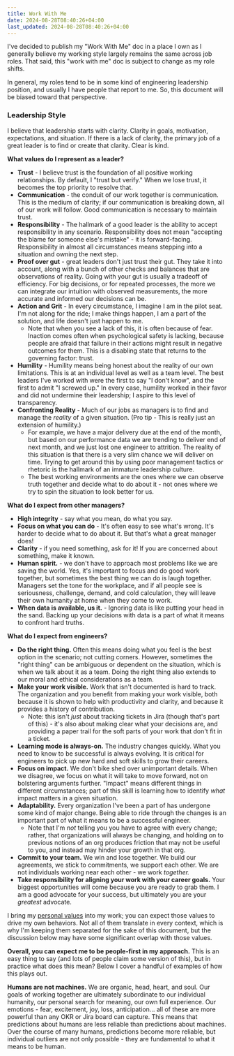 ```yaml
---
title: Work With Me
date: 2024-08-28T08:40:26+04:00
last_updated: 2024-08-28T08:40:26+04:00
---
```

I've decided to publish my "Work With Me" doc in a place I own as I generally believe my working style largely remains the same across job roles. That said, this "work with me" doc is subject to change as my role shifts.

In general, my roles tend to be in some kind of engineering leadership position, and usually I have people that report to me. So, this document will be biased toward that perspective.

### Leadership Style
I believe that leadership starts with clarity. Clarity in goals, motivation, expectations, and situation. If there is a lack of clarity, the primary job of a great leader is to find or create that clarity. Clear is kind.

**What values do I represent as a leader?**
- **Trust** - I believe trust is the foundation of all positive working relationships. By default, I "trust but verify." When we lose trust, it becomes the top priority to resolve that.
- **Communication** - the conduit of our work together is communication. This is the medium of clarity; if our communication is breaking down, all of our work will follow. Good communication is necessary to maintain trust.
- **Responsibility** - The hallmark of a good leader is the ability to accept responsibility in any scenario. Responsibility does not mean "accepting the blame for someone else's mistake" - it is forward-facing. Responsibility in almost all circumstances means stepping into a situation and owning the next step.
- **Proof over gut** - great leaders don't just trust their gut. They take it into account, along with a bunch of other checks and balances that are observations of reality. Going with your gut is usually a tradeoff of efficiency. For big decisions, or for repeated processes, the more we can integrate our intuition with observed measurements, the more accurate and informed our decisions can be.
- **Action and Grit** - In every circumstance, I imagine I am in the pilot seat. I'm not along for the ride; I make things happen, I am a part of the solution, and life doesn't just happen to me.
	- Note that when you see a lack of this, it is often because of fear. Inaction comes often when psychological safety is lacking, because people are afraid that failure in their actions might result in negative outcomes for them. This is a disabling state that returns to the governing factor: trust.
- **Humility** - Humility means being honest about the reality of our own limitations. This is at an individual level as well as a team level. The best leaders I've worked with were the first to say "I don't know", and the first to admit "I screwed up." In every case, humility worked in their favor and did not undermine their leadership; I aspire to this level of transparency.
- **Confronting Reality** - Much of our jobs as managers is to find and manage the *reality* of a given situation. (Pro tip - This is really just an extension of humility.)
	- For example, we have a major delivery due at the end of the month, but based on our performance data we are trending to deliver end of next month, and we just lost one engineer to attrition. The reality of this situation is that there is a very slim chance we will deliver on time. Trying to get around this by using poor management tactics or rhetoric is the hallmark of an immature leadership culture.
	- The best working environments are the ones where we can observe truth together and decide what to do about it - not ones where we try to spin the situation to look better for us.

**What do I expect from other managers?**
- **High integrity** - say what you mean, do what you say.
- **Focus on what you can do** - It's often easy to see what's wrong. It's harder to decide what to do about it. But that's what a great manager does!
- **Clarity** - if you need something, ask for it! If you are concerned about something, make it known.
- **Human spirit.** - we don't have to approach most problems like we are saving the world. Yes, it's important to focus and do good work together, but sometimes the best thing we can do is laugh together. Managers set the tone for the workplace, and if all people see is seriousness, challenge, demand, and cold calculation, they will leave their own humanity at home when they come to work.
- **When data is available, us it.** - Ignoring data is like putting your head in the sand. Backing up your decisions with data is a part of what it means to confront hard truths.

**What do I expect from engineers?**
- **Do the right thing.** Often this means doing what you feel is the best option in the scenario; not cutting corners. However, sometimes the "right thing" can be ambiguous or dependent on the situation, which is when we talk about it as a team. Doing the right thing also extends to our moral and ethical considerations as a team.
- **Make your work visible.** Work that isn't documented is hard to track. The organization and you benefit from making your work visible, both because it is shown to help with productivity and clarity, and because it provides a history of contribution.
	- Note: this isn't *just* about tracking tickets in Jira (though that's part of this) - it's also about making clear what your decisions are, and providing a paper trail for the soft parts of your work that don't fit in a ticket.
- **Learning mode is always-on.** The industry changes quickly. What you need to know to be successful is always evolving. It is critical for engineers to pick up new hard and soft skills to grow their careers.
- **Focus on impact.** We don't bike shed over unimportant details. When we disagree, we focus on what it will take to move forward, not on bolstering arguments further. "Impact" means different things in different circumstances; part of this skill is learning how to identify *what* impact matters in a given situation.
- **Adaptability.** Every organization I've been a part of has undergone some kind of major change. Being able to ride through the changes is an important part of what it means to be a successful engineer.
	- Note that I'm *not* telling you you have to agree with every change; rather, that organizations will always be changing, and holding on to previous notions of an org produces friction that may not be useful to you, and instead may hinder your growth in that org.
- **Commit to your team.** We win and lose together. We build our agreements, we stick to commitments, we support each other. We are not individuals working near each other - we work *together.*
- **Take responsibility for aligning your work with your career goals.** Your biggest opportunities will come because you are ready to grab them. I am a good advocate for your success, but ultimately you are your *greatest* advocate.

I bring my [personal values](https://jonathancutrell.com/values) into my work; you can expect those values to drive my own behaviors. Not all of them translate in every context, which is why I'm keeping them separated for the sake of this document, but the discussion below may have some significant overlap with those values.

**Overall, you can expect me to be people-first in my approach.** This is an easy thing to say (and lots of people claim some version of this), but in practice what does this mean? Below I cover a handful of examples of how this plays out.

**Humans are not machines.** We are organic, head, heart, and soul. Our goals of working together are ultimately subordinate to our individual humanity, our personal search for meaning, our own full experience. Our emotions - fear, excitement, joy, loss, anticipation... all of these are more powerful than any OKR or Jira board can capture. This means that predictions about humans are less reliable than predictions about machines. Over the course of many humans, predictions become more reliable, but individual outliers are not only possible - they are fundamental to what it means to be human.